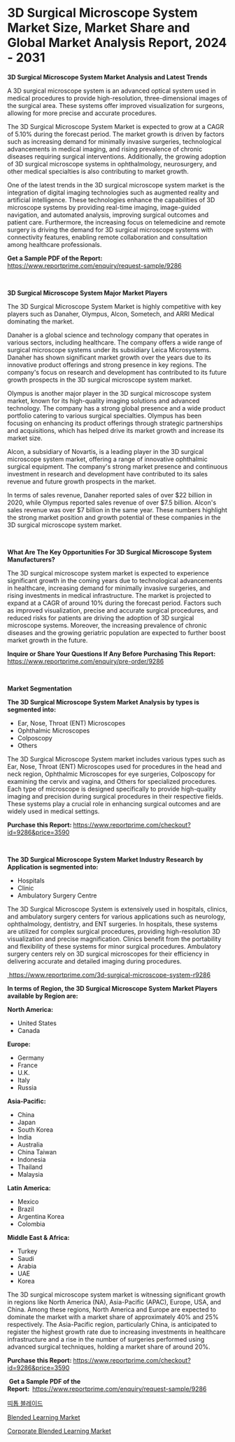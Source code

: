 <p><h1>3D Surgical Microscope System Market Size, Market Share and Global Market Analysis Report, 2024 - 2031</h1></p><p><strong>3D Surgical Microscope System Market Analysis and Latest Trends</strong></p>
<p><p>A 3D surgical microscope system is an advanced optical system used in medical procedures to provide high-resolution, three-dimensional images of the surgical area. These systems offer improved visualization for surgeons, allowing for more precise and accurate procedures.</p><p>The 3D Surgical Microscope System Market is expected to grow at a CAGR of 5.10% during the forecast period. The market growth is driven by factors such as increasing demand for minimally invasive surgeries, technological advancements in medical imaging, and rising prevalence of chronic diseases requiring surgical interventions. Additionally, the growing adoption of 3D surgical microscope systems in ophthalmology, neurosurgery, and other medical specialties is also contributing to market growth.</p><p>One of the latest trends in the 3D surgical microscope system market is the integration of digital imaging technologies such as augmented reality and artificial intelligence. These technologies enhance the capabilities of 3D microscope systems by providing real-time imaging, image-guided navigation, and automated analysis, improving surgical outcomes and patient care. Furthermore, the increasing focus on telemedicine and remote surgery is driving the demand for 3D surgical microscope systems with connectivity features, enabling remote collaboration and consultation among healthcare professionals.</p></p>
<p><strong>Get a Sample PDF of the Report:&nbsp;</strong> <a href="https://www.reportprime.com/enquiry/request-sample/9286">https://www.reportprime.com/enquiry/request-sample/9286</a></p>
<p>&nbsp;</p>
<p><strong>3D Surgical Microscope System Major Market Players</strong></p>
<p><p>The 3D Surgical Microscope System Market is highly competitive with key players such as Danaher, Olympus, Alcon, Sometech, and ARRI Medical dominating the market. </p><p>Danaher is a global science and technology company that operates in various sectors, including healthcare. The company offers a wide range of surgical microscope systems under its subsidiary Leica Microsystems. Danaher has shown significant market growth over the years due to its innovative product offerings and strong presence in key regions. The company's focus on research and development has contributed to its future growth prospects in the 3D surgical microscope system market.</p><p>Olympus is another major player in the 3D surgical microscope system market, known for its high-quality imaging solutions and advanced technology. The company has a strong global presence and a wide product portfolio catering to various surgical specialties. Olympus has been focusing on enhancing its product offerings through strategic partnerships and acquisitions, which has helped drive its market growth and increase its market size.</p><p>Alcon, a subsidiary of Novartis, is a leading player in the 3D surgical microscope system market, offering a range of innovative ophthalmic surgical equipment. The company's strong market presence and continuous investment in research and development have contributed to its sales revenue and future growth prospects in the market.</p><p>In terms of sales revenue, Danaher reported sales of over $22 billion in 2020, while Olympus reported sales revenue of over $7.5 billion. Alcon's sales revenue was over $7 billion in the same year. These numbers highlight the strong market position and growth potential of these companies in the 3D surgical microscope system market.</p></p>
<p>&nbsp;</p>
<p><strong>What Are The Key Opportunities For 3D Surgical Microscope System Manufacturers?</strong></p>
<p><p>The 3D surgical microscope system market is expected to experience significant growth in the coming years due to technological advancements in healthcare, increasing demand for minimally invasive surgeries, and rising investments in medical infrastructure. The market is projected to expand at a CAGR of around 10% during the forecast period. Factors such as improved visualization, precise and accurate surgical procedures, and reduced risks for patients are driving the adoption of 3D surgical microscope systems. Moreover, the increasing prevalence of chronic diseases and the growing geriatric population are expected to further boost market growth in the future.</p></p>
<p><strong>Inquire or Share Your Questions If Any Before Purchasing This Report:</strong> <a href="https://www.reportprime.com/enquiry/pre-order/9286">https://www.reportprime.com/enquiry/pre-order/9286</a></p>
<p>&nbsp;</p>
<p><strong>Market Segmentation</strong></p>
<p><strong>The 3D Surgical Microscope System Market Analysis by types is segmented into:</strong></p>
<p><ul><li>Ear, Nose, Throat (ENT) Microscopes</li><li>Ophthalmic Microscopes</li><li>Colposcopy</li><li>Others</li></ul></p>
<p><p>The 3D Surgical Microscope System market includes various types such as Ear, Nose, Throat (ENT) Microscopes used for procedures in the head and neck region, Ophthalmic Microscopes for eye surgeries, Colposcopy for examining the cervix and vagina, and Others for specialized procedures. Each type of microscope is designed specifically to provide high-quality imaging and precision during surgical procedures in their respective fields. These systems play a crucial role in enhancing surgical outcomes and are widely used in medical settings.</p></p>
<p><strong>Purchase this Report:&nbsp;</strong><a href="https://www.reportprime.com/checkout?id=9286&price=3590">https://www.reportprime.com/checkout?id=9286&price=3590</a></p>
<p>&nbsp;</p>
<p><strong>The 3D Surgical Microscope System Market Industry Research by Application is segmented into:</strong></p>
<p><ul><li>Hospitals</li><li>Clinic</li><li>Ambulatory Surgery Centre</li></ul></p>
<p><p>The 3D Surgical Microscope System is extensively used in hospitals, clinics, and ambulatory surgery centers for various applications such as neurology, ophthalmology, dentistry, and ENT surgeries. In hospitals, these systems are utilized for complex surgical procedures, providing high-resolution 3D visualization and precise magnification. Clinics benefit from the portability and flexibility of these systems for minor surgical procedures. Ambulatory surgery centers rely on 3D surgical microscopes for their efficiency in delivering accurate and detailed imaging during procedures.</p></p>
<p><a href="https://www.reportprime.com/3d-surgical-microscope-system-r9286">&nbsp;https://www.reportprime.com/3d-surgical-microscope-system-r9286</a></p>
<p><strong>In terms of Region, the 3D Surgical Microscope System Market Players available by Region are:</strong></p>
<p>
    <p> <strong> North America: </strong>
        <ul>
            <li>United States</li>
            <li>Canada</li>
        </ul>
        </p> 
    <p> <strong> Europe: </strong>
        <ul>
            <li>Germany</li>
            <li>France</li>
            <li>U.K.</li>
            <li>Italy</li>
            <li>Russia</li>
        </ul>
        </p> 
    <p> <strong> Asia-Pacific: </strong>
        <ul>
            <li>China</li>
            <li>Japan</li>
            <li>South Korea</li>
            <li>India</li>
            <li>Australia</li>
            <li>China Taiwan</li>
            <li>Indonesia</li>
            <li>Thailand</li>
            <li>Malaysia</li>
        </ul>
        </p> 
    <p> <strong> Latin America: </strong>
        <ul>
            <li>Mexico</li>
            <li>Brazil</li>
            <li>Argentina Korea</li>
            <li>Colombia</li>
        </ul>
        </p> 
    <p> <strong> Middle East & Africa: </strong>
        <ul>
            <li>Turkey</li>
            <li>Saudi</li>
            <li>Arabia</li>
            <li>UAE</li>
            <li>Korea</li>
        </ul>
    </p>
    </p>
<p><p>The 3D surgical microscope system market is witnessing significant growth in regions like North America (NA), Asia-Pacific (APAC), Europe, USA, and China. Among these regions, North America and Europe are expected to dominate the market with a market share of approximately 40% and 25% respectively. The Asia-Pacific region, particularly China, is anticipated to register the highest growth rate due to increasing investments in healthcare infrastructure and a rise in the number of surgeries performed using advanced surgical techniques, holding a market share of around 20%.</p></p>
<p><strong>Purchase this Report: </strong><a href="https://www.reportprime.com/checkout?id=9286&price=3590">https://www.reportprime.com/checkout?id=9286&price=3590</a></p>
<p>&nbsp;<strong>Get a Sample PDF of the Report:&nbsp;&nbsp;</strong><a href="https://www.reportprime.com/enquiry/request-sample/9286">https://www.reportprime.com/enquiry/request-sample/9286</a></p>
<p><strong></strong></p>
<p><p><a href="https://medium.com/@dannellburge39/%EB%B0%B4%EB%93%9C%EC%86%A8-%EB%B8%94%EB%A0%88%EC%9D%B4%EB%93%9C-%EC%8B%9C%EC%9E%A5-%EA%B7%9C%EB%AA%A8%EB%8A%94-7-1-%EC%9D%98-cagr%EB%A1%9C-%EC%84%B1%EC%9E%A5%ED%95%98%EA%B3%A0-%EC%9E%88%EC%9C%BC%EB%A9%B0-%EB%B3%B8-%EB%B3%B4%EA%B3%A0%EC%84%9C%EB%8A%94-%EC%9C%A0%ED%98%95-%EC%9D%91%EC%9A%A9-%EC%84%B1%EC%9E%A5-%EB%B0%8F-2024%EB%85%84%EB%B6%80%ED%84%B0-2031%EB%85%84%EA%B9%8C%EC%A7%80%EC%9D%98-%EC%98%88%EC%B8%A1-%EB%B6%84%EC%84%9D%EC%9D%84-%EB%8B%A4%EB%A3%B9%EB%8B%88%EB%8B%A4-e213868e6bfa">띠톱 블레이드</a></p><p><a href="https://view.publitas.com/reportprime-1/blended-learning-market-trends-focusing-on-blended-learning-market-insight-and-forecast-analysis-2024-2031/">Blended Learning Market</a></p><p><a href="https://view.publitas.com/reportprime-1/corporate-blended-learning-market-a-global-and-regional-analysis-focus-on-region-country-level-analysis-and-competitive-landscape/">Corporate Blended Learning Market</a></p></p>